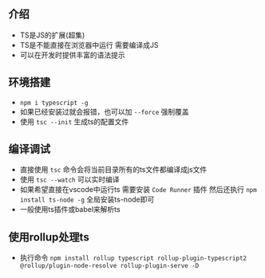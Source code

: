 ## 介绍
- TS是JS的扩展(超集)
- TS是不能直接在浏览器中运行 需要编译成JS
- 可以在开发时提供丰富的语法提示

## 环境搭建
- `npm i typescript -g`
- 如果已经安装过就会报错，也可以加 `--force` 强制覆盖
- 使用 `tsc --init` 生成ts的配置文件

## 编译调试
- 直接使用 `tsc` 命令会将当前目录所有的ts文件都编译成js文件
- 使用 `tsc --watch` 可以实时编译
- 如果希望直接在vscode中运行ts 需要安装 `Code Runner` 插件 然后还执行 `npm install ts-node -g` 全局安装ts-node即可
- 一般使用ts插件或babel来解析ts

## 使用rollup处理ts
- 执行命令 `npm install rollup typescript rollup-plugin-typescript2 @rollup/plugin-node-resolve rollup-plugin-serve -D`
